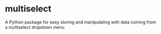 # multiselect
A Python package for easy storing and manipulating with data coming from a multiselect dropdown menu
